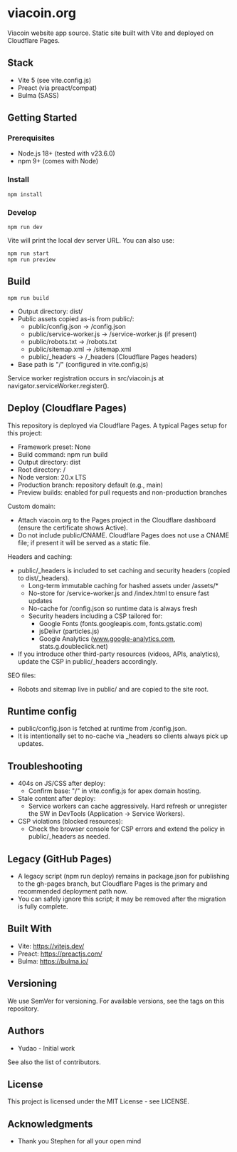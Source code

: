 # viacoin.org

Viacoin website app source. Static site built with Vite and deployed on Cloudflare Pages.

## Stack
- Vite 5 (see vite.config.js)
- Preact (via preact/compat)
- Bulma (SASS)

## Getting Started

### Prerequisites
- Node.js 18+ (tested with v23.6.0)
- npm 9+ (comes with Node)

### Install
```
npm install
```

### Develop
```
npm run dev
```

Vite will print the local dev server URL. You can also use:
```
npm run start
npm run preview
```

## Build
```
npm run build
```

- Output directory: dist/
- Public assets copied as-is from public/:
  - public/config.json -> /config.json
  - public/service-worker.js -> /service-worker.js (if present)
  - public/robots.txt -> /robots.txt
  - public/sitemap.xml -> /sitemap.xml
  - public/_headers -> /_headers (Cloudflare Pages headers)
- Base path is "/" (configured in vite.config.js)

Service worker registration occurs in src/viacoin.js at navigator.serviceWorker.register().

## Deploy (Cloudflare Pages)

This repository is deployed via Cloudflare Pages. A typical Pages setup for this project:

- Framework preset: None
- Build command: npm run build
- Output directory: dist
- Root directory: /
- Node version: 20.x LTS
- Production branch: repository default (e.g., main)
- Preview builds: enabled for pull requests and non-production branches

Custom domain:
- Attach viacoin.org to the Pages project in the Cloudflare dashboard (ensure the certificate shows Active).
- Do not include public/CNAME. Cloudflare Pages does not use a CNAME file; if present it will be served as a static file.

Headers and caching:
- public/_headers is included to set caching and security headers (copied to dist/_headers).
  - Long-term immutable caching for hashed assets under /assets/*
  - No-store for /service-worker.js and /index.html to ensure fast updates
  - No-cache for /config.json so runtime data is always fresh
  - Security headers including a CSP tailored for:
    - Google Fonts (fonts.googleapis.com, fonts.gstatic.com)
    - jsDelivr (particles.js)
    - Google Analytics (www.google-analytics.com, stats.g.doubleclick.net)
- If you introduce other third-party resources (videos, APIs, analytics), update the CSP in public/_headers accordingly.

SEO files:
- Robots and sitemap live in public/ and are copied to the site root.

## Runtime config
- public/config.json is fetched at runtime from /config.json.
- It is intentionally set to no-cache via _headers so clients always pick up updates.

## Troubleshooting
- 404s on JS/CSS after deploy:
  - Confirm base: "/" in vite.config.js for apex domain hosting.
- Stale content after deploy:
  - Service workers can cache aggressively. Hard refresh or unregister the SW in DevTools (Application → Service Workers).
- CSP violations (blocked resources):
  - Check the browser console for CSP errors and extend the policy in public/_headers as needed.

## Legacy (GitHub Pages)
- A legacy script (npm run deploy) remains in package.json for publishing to the gh-pages branch, but Cloudflare Pages is the primary and recommended deployment path now.
- You can safely ignore this script; it may be removed after the migration is fully complete.

## Built With
- Vite: https://vitejs.dev/
- Preact: https://preactjs.com/
- Bulma: https://bulma.io/

## Versioning
We use SemVer for versioning. For available versions, see the tags on this repository.

## Authors
- Yudao - Initial work

See also the list of contributors.

## License
This project is licensed under the MIT License - see LICENSE.

## Acknowledgments
- Thank you Stephen for all your open mind
